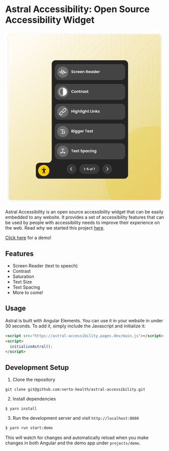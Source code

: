# Astral Accessibility: Open Source Accessibility Widget

![Astral Accessibility](docs/astral.png)

Astral Accessibility is an open source accessibility widget that can be easily embedded to any website. It provides a set of
accessibility features that can be used by people with accessibility needs to improve their experience on the web. Read why we
started this project [here](blue.verto.health/advancing-accessibility-with-astral/).

[Click here](https://astral-accessibility.pages.dev/) for a demo!

## Features
- Screen Reader (text to speech)
- Contrast
- Saturation
- Text Size
- Text Spacing
- More to come!

## Usage
Astral is built with Angular Elements. You can use it in your website in under 30 seconds. To add it, simply include the Javascript and initialize it:
```html
<script src="https://astral-accessibility.pages.dev/main.js"></script>
<script>
  initializeAstral();
</script>
```

## Development Setup
1. Clone the repository
```
git clone git@github.com:verto-health/astral-accessibility.git
```
2. Install dependencies
```
$ yarn install
```
3. Run the development server and visit `http://localhost:8000`
```bash
$ yarn run start:demo
```
This will watch for changes and automatically reload when you make changes in both Angular and the demo app under `projects/demo`.